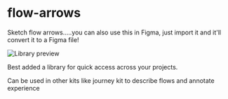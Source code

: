 # flow-arrows
Sketch flow arrows.....you can also use this in Figma, just import it and it'll convert it to a Figma file!

![Library preview](https://github.com/terjin/flow-kit/blob/master/Preview.png)

Best added a library for quick access across your projects.

Can be used in other kits like journey kit to describe flows and annotate experience
